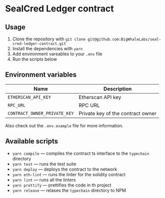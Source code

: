 # SealCred Ledger contract

## Usage

1. Clone the repository with `git clone git@github.com:BigWhaleLabs/seal-cred-ledger-contract.git`
2. Install the dependencies with `yarn`
3. Add environment vareables to your `.env` file
4. Run the scripts below

## Environment variables

| Name                         | Description                       |
| ---------------------------- | --------------------------------- |
| `ETHERSCAN_API_KEY`          | Etherscan API key                 |
| `RPC_URL`                    | RPC URL                           |
| `CONTRACT_OWNER_PRIVATE_KEY` | Private key of the contract owner |

Also check out the `.env.example` file for more information.

## Available scripts

- `yarn compile` — compiles the contract ts interface to the `typechain` directory
- `yarn test` — runs the test suite
- `yarn deploy` — deploys the contract to the network
- `yarn eth-lint` — runs the linter for the solidity contract
- `yarn lint` — runs all the linters
- `yarn prettify` — prettifies the code in th project
- `yarn release` — relases the `typechain` directory to NPM
